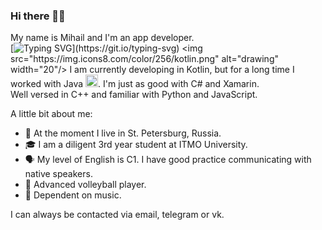 ### Hi there 🙋‍♂️
My name is Mihail and I'm an app developer.  
[![Typing SVG](https://readme-typing-svg.demolab.com?font=Fira+Code&size=14&pause=1000&color=0993F7&vCenter=true&width=435&height=24&lines=Desktop+%26+Android+Developer;Kotlin+Experimenter;Java+Enthusiast;)](https://git.io/typing-svg)  
<img src="https://img.icons8.com/color/256/kotlin.png" alt="drawing" width="20"/> I am currently developing in Kotlin, but for a long time I worked with Java <img src="https://icons.iconarchive.com/icons/tatice/cristal-intense/256/Java-icon.png" alt="drawing" width="20"/>. I'm just as good with C# and Xamarin.  
Well versed in C++ and familiar with Python and JavaScript.  

A little bit about me:
- 🏡 At the moment I live in St. Petersburg, Russia.
- 🎓 I am a diligent 3rd year student at ITMO University.
- 🗣️ My level of English is C1. I have good practice communicating with native speakers.
- 🏐 Advanced volleyball player.
- 🎸 Dependent on music.

I can always be contacted via email, telegram or vk.


<!--
**Mihail-Larionow/Mihail-Larionow** is a ✨ _special_ ✨ repository because its `README.md` (this file) appears on your GitHub profile.

Here are some ideas to get you started:

- 🔭 I’m currently working on ...
- 🌱 I’m currently learning ...
- 👯 I’m looking to collaborate on ...
- 🤔 I’m looking for help with ...
- 💬 Ask me about ...
- 📫 How to reach me: ...
- 😄 Pronouns: ...
- ⚡ Fun fact: ...
-->
